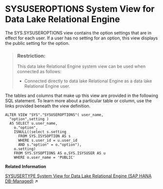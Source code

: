 <!-- loio3beb12fb6c5f1014801ab7c27ce3cf22 -->

# SYSUSEROPTIONS System View for Data Lake Relational Engine

The SYS.SYSUSEROPTIONS view contains the option settings that are in effect for each user. If a user has no setting for an option, this view displays the public setting for the option.



> ### Restriction:  
> This data lake Relational Engine system view can be used when connected as follows:
> 
> -   Connected directly to data lake Relational Engine as a data lake Relational Engine user.



The tables and columns that make up this view are provided in the following SQL statement. To learn more about a particular table or column, use the links provided beneath the view definition.

```
ALTER VIEW "SYS"."SYSUSEROPTIONS"( user_name,
  "option",setting ) 
  AS SELECT u.user_name,
    o."option",
    ISNULL((select s.setting
      FROM SYS.ISYSOPTION AS s
      WHERE s.user_id = u.user_id
      AND s."option" = o."option"),
    o.setting)
    FROM SYS.SYSOPTIONS AS o,SYS.ISYSUSER AS u
    WHERE o.user_name = 'PUBLIC'
```

**Related Information**  


[SYSUSERTYPE System View for Data Lake Relational Engine (SAP HANA DB-Managed)](https://help.sap.com/viewer/a898e08b84f21015969fa437e89860c8/2023_1_QRC/en-US/164b9020b45548209db5cb851a82589d.html "Each row in the SYS.SYSUSERTYPE system view holds a description of a user-defined data type.") :arrow_upper_right:

